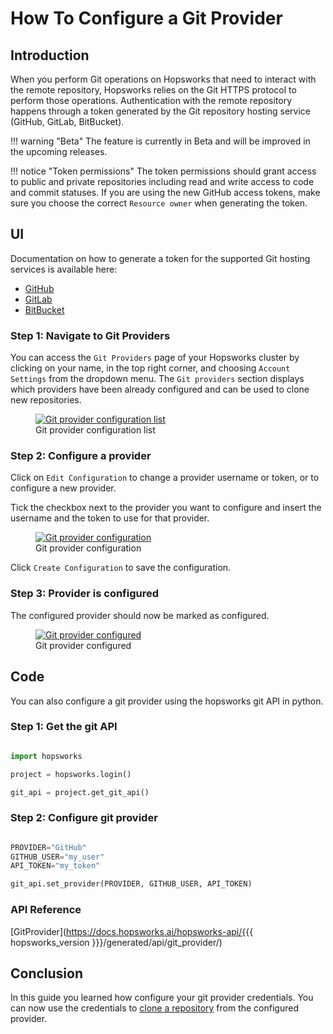 # How To Configure a Git Provider

## Introduction

When you perform Git operations on Hopsworks that need to interact with the remote repository, Hopsworks relies on the Git HTTPS protocol to perform those operations. Authentication with the remote repository happens through a token generated by the Git repository hosting service (GitHub, GitLab, BitBucket).

!!! warning "Beta"
    The feature is currently in Beta and will be improved in the upcoming releases.

!!! notice "Token permissions"
    The token permissions should grant access to public and private repositories including read and write access to code and commit statuses. 
    If you are using the new GitHub access tokens, make sure you choose the correct `Resource owner` when generating the token.

## UI

Documentation on how to generate a token for the supported Git hosting services is available here:

- [GitHub](https://docs.github.com/en/authentication/keeping-your-account-and-data-secure/creating-a-personal-access-token)
- [GitLab](https://docs.gitlab.com/ee/user/profile/personal_access_tokens.html)
- [BitBucket](https://confluence.atlassian.com/bitbucketserver/http-access-tokens-939515499.html)
### Step 1: Navigate to Git Providers

You can access the `Git Providers` page of your Hopsworks cluster by clicking on your name, in the top right corner, and choosing `Account Settings` from the dropdown menu. The `Git providers` section displays which providers have been already configured and can be used to clone new repositories.

<p align="center">
  <figure>
    <a  href="../../../../assets/images/guides/git/git_provider_not_configured.png">
      <img src="../../../../assets/images/guides/git/git_provider_not_configured.png" alt="Git provider configuration list">
    </a>
    <figcaption>Git provider configuration list</figcaption>
  </figure>
</p>

### Step 2: Configure a provider

Click on `Edit Configuration` to change a provider username or token, or to configure a new provider.

Tick the checkbox next to the provider you want to configure and insert the username and the token to use for that provider.

<p align="center">
  <figure>
    <a  href="../../../../assets/images/guides/git/configure_git_provider.png">
      <img src="../../../../assets/images/guides/git/configure_git_provider.png" alt="Git provider configuration">
    </a>
    <figcaption>Git provider configuration</figcaption>
  </figure>
</p>

Click `Create Configuration` to save the configuration.

### Step 3: Provider is configured

The configured provider should now be marked as configured.

<p align="center">
  <figure>
    <a  href="../../../../assets/images/guides/git/git_provider_configured.png">
      <img src="../../../../assets/images/guides/git/git_provider_configured.png" alt="Git provider configured">
    </a>
    <figcaption>Git provider configured</figcaption>
  </figure>
</p>

## Code
You can also configure a git provider using the hopsworks git API in python.
### Step 1: Get the git API

```python

import hopsworks

project = hopsworks.login()

git_api = project.get_git_api()

```

### Step 2: Configure git provider

```python

PROVIDER="GitHub"
GITHUB_USER="my_user"
API_TOKEN="my_token"

git_api.set_provider(PROVIDER, GITHUB_USER, API_TOKEN)

```

### API Reference

[GitProvider](https://docs.hopsworks.ai/hopsworks-api/{{{ hopsworks_version }}}/generated/api/git_provider/)

## Conclusion

In this guide you learned how configure your git provider credentials. You can now use the credentials to [clone a repository](clone_repo.md) from the configured provider.